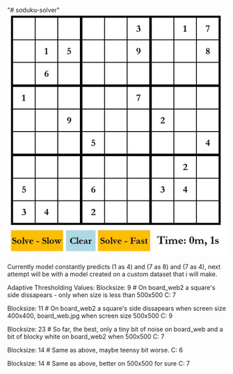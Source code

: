 "# soduku-solver" 
![Sudoku GUI](images/gui-img.jpg)

Currently model constantly predicts (1 as 4) and (7 as 8) and (7 as 4), next attempt will be with a model created on a custom dataset
that i will make.


Adaptive Thresholding Values:
Blocksize: 9                 # On board_web2 a square's side dissapears - only when size is less than 500x500
C: 7
	
Blocksize: 11                # On board_web2 a square's side dissapears when screen size 400x400, board_web.jpg when screen size 500x500
C: 9                         

Blocksize: 23                # So far, the best, only a tiny bit of noise on board_web and a bit of blocky white on board_web2 when 500x500
C: 7

Blocksize: 14               # Same as above, maybe teensy bit worse.
C: 6

Blocksize: 14               # Same as above, better on 500x500 for sure
C: 7

